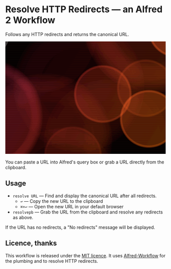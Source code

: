# Resolve HTTP Redirects — an Alfred 2 Workflow #

Follows any HTTP redirects and returns the canonical URL.

![](demo.gif "demo.gif")

You can paste a URL into Alfred's query box or grab a URL directly from the clipboard.

## Usage ##

- `resolve URL` — Find and display the canonical URL after all redirects.
	+ `↩` — Copy the new URL to the clipboard
	+ `⌘+↩` — Open the new URL in your default browser
- `resolvepb` — Grab the URL from the clipboard and resolve any redirects as above.

If the URL has no redirects, a "No redirects" message will be displayed.

## Licence, thanks ##

This workflow is released under the [MIT licence](http://opensource.org/licenses/MIT). It uses [Alfred-Workflow](http://www.deanishe.net/alfred-workflow/index.html) for the plumbing and to resolve HTTP redirects.
